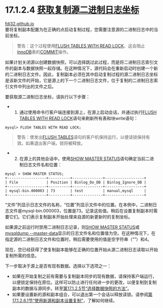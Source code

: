 17.1.2.4 [获取复制源二进制日志坐标](https://dev.mysql.com/doc/refman/8.0/en/replication-howto-masterstatus.html)
===
[fdj32.github.io](https://fdj32.github.io)  
要将复制副本配置为在正确的点启动复制过程，您需要注意源的二进制日志中的当前坐标。

> 警告：这个过程使用[FLUSH TABLES WITH READ LOCK](https://dev.mysql.com/doc/refman/8.0/en/flush.html#flush-tables-with-read-lock)，这会阻止[InnoDB](https://dev.mysql.com/doc/refman/8.0/en/innodb-storage-engine.html)表的[COMMIT](https://dev.mysql.com/doc/refman/8.0/en/commit.html)操作。

如果计划关闭源以创建数据快照，可以选择跳过此过程，而是将二进制日志索引文件的副本与数据快照一起存储。在这种情况下，源代码会在重新启动时创建一个新的二进制日志文件。因此，复制副本必须在其中启动复制过程的源二进制日志坐标是该新文件的开始，它是源上的下一个二进制日志文件，位于复制的二进制日志索引文件中列出的文件之后。 

要获取源二进制日志坐标，请执行以下步骤：
- 1. 通过使用命令行客户端连接到源上，在源上启动会话，并通过执行[FLUSH TABLES WITH READ LOCK](https://dev.mysql.com/doc/refman/8.0/en/flush.html#flush-tables-with-read-lock)语句来刷新所有表和块write语句：
```
mysql> FLUSH TABLES WITH READ LOCK;
```
> 警告：使发出[FLUSH TABLES](https://dev.mysql.com/doc/refman/8.0/en/flush.html#flush-tables)语句的客户机保持运行，以便读锁保持有效。如果退出客户端，锁将被释放。
- 2. 在源上的其他会话中，使用[SHOW MASTER STATUS](https://dev.mysql.com/doc/refman/8.0/en/show-master-status.html)语句确定当前二进制日志文件名和位置：
```
mysql > SHOW MASTER STATUS;
+------------------+----------+--------------+------------------+
| File             | Position | Binlog_Do_DB | Binlog_Ignore_DB |
+------------------+----------+--------------+------------------+
| mysql-bin.000003 | 73       | test         | manual,mysql     |
+------------------+----------+--------------+------------------+
```
“文件”列显示日志文件的名称，“位置”列显示文件中的位置。在本例中，二进制日志文件是mysql-bin.000003，位置是73。记录这些值。稍后在设置复制副本时需要它们。它们表示复制副本开始处理来自源的新更新时的复制坐标。 

如果源之前运行时禁用二进制日志记录，则[SHOW MASTER STATUS](https://dev.mysql.com/doc/refman/8.0/en/show-master-status.html)或[mysqldump --master-data](https://dev.mysql.com/doc/refman/8.0/en/mysqldump.html)显示的日志文件名和位置值为空。在这种情况下，在指定源的二进制日志文件和位置时，稍后需要使用的值是空字符串（“”）和4。

现在，您已经获得了使复制副本能够在正确的位置开始从源二进制日志读取以开始复制所需的信息。

下一步取决于源上是否有现有数据。选择以下选项之一：

- 如果在开始复制之前有需要与复制副本同步的现有数据，请保持客户端运行，以便锁定保持在原位。这样可以防止进行任何进一步的更改，以便复制到复制副本的数据与源同步。转至[第17.1.2.5节“选择数据快照的方法”](https://dev.mysql.com/doc/refman/8.0/en/replication-snapshot-method.html)。
- 如果要设置新的源和副本组合，可以退出第一个会话以释放读锁。请参阅[第17.1.2.6.1节“使用新源和副本设置复制”](https://dev.mysql.com/doc/refman/8.0/en/replication-setup-replicas.html#replication-howto-newservers)，了解如何继续。
